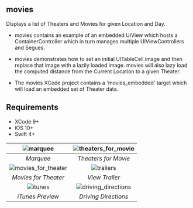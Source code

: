 ## movies
Displays a list of Theaters and Movies for given Location and Day.

* movies contains an example of an embedded UIView which hosts a ContainerController which in turn manages multiple UIViewControllers and Segues.

* movies demonstrates how to set an initial UITableCell image and then replace that image with a lazily loaded image. movies will also lazy load the computed distance from the Current Location to a given Theater.

* The movies XCode project contains a 'movies_embedded' target which will load an embedded set of Theater data.

## Requirements

- XCode 9+
- iOS 10+
- Swift 4+


![marquee](https://user-images.githubusercontent.com/4106530/38840548-15881b40-4195-11e8-80cc-316c271e2bce.png "Marquee") | ![theaters_for_movie](https://user-images.githubusercontent.com/4106530/38840558-2215f2f6-4195-11e8-9b26-9455f008a901.png "Theaters for Movie") |
:-------------------------:|:-------------------------:
*Marquee* | *Theaters for Movie* |
![movies_for_theater](https://user-images.githubusercontent.com/4106530/38840567-2d42cbfe-4195-11e8-82e9-2c83602d6871.png "Movies for Theater") | ![trailers](https://user-images.githubusercontent.com/4106530/38840571-3b175eac-4195-11e8-8dfa-fdd67e3d224d.png "View Trailers") |
*Movies for Theater* | *View Trailer* |
![itunes](https://user-images.githubusercontent.com/4106530/38840582-4992d95c-4195-11e8-8e31-024383229cb8.png "iTunes Preview") | ![driving_directions](https://user-images.githubusercontent.com/4106530/38840596-5af3f208-4195-11e8-85a3-2f5de4b2534d.png "Driving Directions") |
*iTunes Preview* | *Driving Directions*

